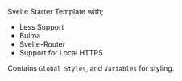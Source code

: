 
Svelte Starter Template with;

- Less Support
- Bulma
- Svelte-Router
- Support for Local HTTPS

Contains `Global Styles`, and `Variables` for styling.
